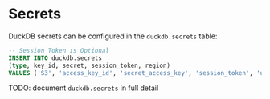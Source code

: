 # Secrets

DuckDB secrets can be configured in the `duckdb.secrets` table:

```sql
-- Session Token is Optional
INSERT INTO duckdb.secrets
(type, key_id, secret, session_token, region)
VALUES ('S3', 'access_key_id', 'secret_access_key', 'session_token', 'us-east-1');
```

TODO: document `duckdb.secrets` in full detail
